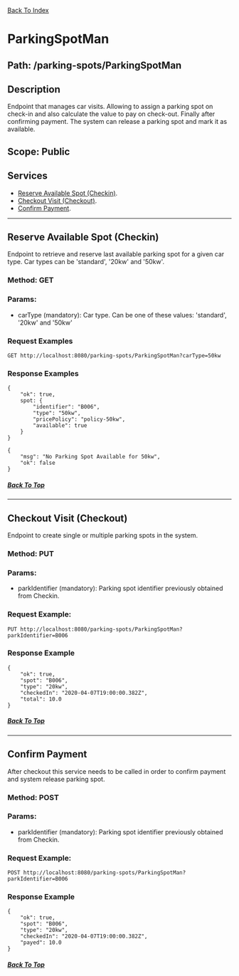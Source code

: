 [Back To Index](./index.md)

# ParkingSpotMan

## **Path: /parking-spots/ParkingSpotMan**  

## Description
Endpoint that manages car visits. Allowing to assign a parking spot on check-in and 
also calculate the value to pay on check-out. Finally after confirming payment. The system 
can release a parking spot and mark it as available.

## Scope: Public 

## Services

- [Reserve Available Spot (Checkin)](#Reserve-Available-Spot-Checkin).
- [Checkout Visit (Checkout)](#Checkout-Visit-Checkout).  
- [Confirm Payment](#Confirm-Payment).  

-----------

## Reserve Available Spot (Checkin)

Endpoint to retrieve and reserve last available parking spot for a given car type. 
Car types can be 'standard', '20kw' and '50kw'.

### **Method: GET**
### **Params:**  
- carType (mandatory): Car type. Can be one of these values: 'standard', '20kw' and '50kw'

### **Request Examples**  

```
GET http://localhost:8080/parking-spots/ParkingSpotMan?carType=50kw

```

### **Response Examples**

```
{
    "ok": true, 
    spot: {
        "identifier": "B006",
        "type": "50kw",
        "pricePolicy": "policy-50kw",
        "available": true
    }
}
```

```
{
    "msg": "No Parking Spot Available for 50kw",
    "ok": false
}
```
##### [Back To Top](#ParkingSpotMan)
-----------
## Checkout Visit (Checkout)

Endpoint to create single or multiple parking spots in the system.

### **Method: PUT**
### **Params:**  
- parkIdentifier (mandatory): Parking spot identifier previously obtained from Checkin. 

### **Request Example:**  
```
PUT http://localhost:8080/parking-spots/ParkingSpotMan?parkIdentifier=B006

```

### **Response Example**  

```
{
    "ok": true,
    "spot": "B006",
    "type": "20kw",
    "checkedIn": "2020-04-07T19:00:00.382Z",
    "total": 10.0
}
```

##### [Back To Top](#ParkingSpotMan)
-----------

## Confirm Payment

After checkout this service needs to be called in order to confirm payment and system release parking spot.

### **Method: POST**
### **Params:**  
- parkIdentifier (mandatory): Parking spot identifier previously obtained from Checkin.

### **Request Example:**  
```
POST http://localhost:8080/parking-spots/ParkingSpotMan?parkIdentifier=B006

```

### **Response Example**  

```
{
    "ok": true,
    "spot": "B006",
    "type": "20kw",
    "checkedIn": "2020-04-07T19:00:00.382Z",
    "payed": 10.0
}
```

##### [Back To Top](#ParkingSpotMan)
